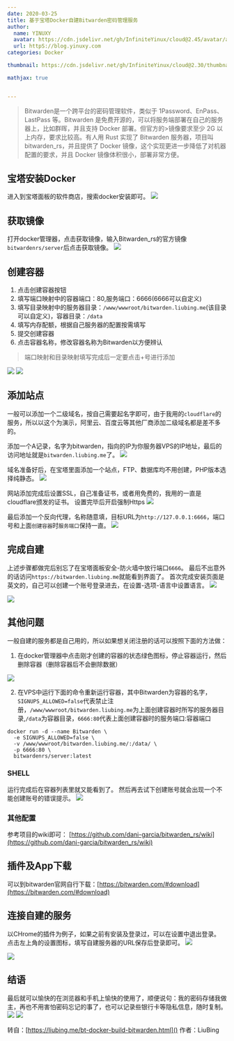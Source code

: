 ```yaml
---
date: 2020-03-25
title: 基于宝塔Docker自建Bitwarden密码管理服务
author: 
  name: YINUXY
  avatar: https://cdn.jsdelivr.net/gh/InfiniteYinux/cloud@2.45/avatar/avatar.png
  url: httpS://blog.yinuxy.com
categories: Docker

thumbnail: https://cdn.jsdelivr.net/gh/InfiniteYinux/cloud@2.30/thumbnail/docker.jpg

mathjax: true


---
```


> Bitwarden是一个跨平台的密码管理软件，类似于 1Password、EnPass、LastPass 等。Bitwarden 是免费开源的，可以将服务端部署在自己的服务器上，比如群晖，并且支持 Docker 部署。但官方的>镜像要求至少 2G 以上内存，要求比较高。有人用 Rust 实现了 Bitwarden 服务器，项目叫 bitwarden_rs，并且提供了 Docker 镜像，这个实现更进一步降低了对机器配置的要求，并且 Docker 镜像体积很小，部署非常方便。

<!-- more -->
## 宝塔安装Docker ##
进入到宝塔面板的软件商店，搜索docker安装即可。
<img src='https://cdn.jsdelivr.net/gh/InfiniteYinux/yinuxypic@1.01/image/Article/2020-4-2/01.png'>

## 获取镜像 ##
打开docker管理器，点击获取镜像，输入Bitwarden_rs的官方镜像`bitwardenrs/server`后点击获取镜像。
<img src='https://cdn.jsdelivr.net/gh/InfiniteYinux/yinuxypic@1.01/image/Article/2020-4-2/02.png'>

## 创建容器 ##
1. 点击创建容器按钮
2. 填写端口映射中的容器端口：80,服务端口：6666(6666可以自定义)
3. 填写目录映射中的服务器目录：`/www/wwwroot/bitwarden.liubing.me`(该目录可以自定义)，容器目录：`/data`
4. 填写内存配额，根据自己服务器的配置按需填写
5. 提交创建容器
6. 点击容器名称，修改容器名称为Bitwarden以方便辨认
> 端口映射和目录映射填写完成后一定要点击+号进行添加

<img src='https://cdn.jsdelivr.net/gh/InfiniteYinux/yinuxypic@1.01/image/Article/2020-4-2/03.png'>

<img src='https://cdn.jsdelivr.net/gh/InfiniteYinux/yinuxypic@1.01/image/Article/2020-4-2/04.png'>

## 添加站点 ##
一般可以添加一个二级域名，按自己需要起名字即可，由于我用的`cloudflare`的服务，所以以这个为演示，阿里云、百度云等其他厂商添加二级域名都是差不多的。

添加一个A记录，名字为bitwarden，指向的IP为你服务器VPS的IP地址，最后的访问地址就是`bitwarden.liubing.me`了。
<img src='https://cdn.jsdelivr.net/gh/InfiniteYinux/yinuxypic@1.01/image/Article/2020-4-2/05.png'>

域名准备好后，在宝塔里面添加一个站点，FTP、数据库均不用创建，PHP版本选择纯静态。
<img src='https://cdn.jsdelivr.net/gh/InfiniteYinux/yinuxypic@1.01/image/Article/2020-4-2/06.png'>

网站添加完成后设置SSL，自己准备证书，或者用免费的，我用的一直是cloudflare颁发的证书。
设置完毕后开启强制Https
<img src='https://cdn.jsdelivr.net/gh/InfiniteYinux/yinuxypic@1.01/image/Article/2020-4-2/07.png'>

最后添加一个反向代理，名称随意填，目标URL为`http://127.0.0.1:6666`，端口号和上面`创建容器`时`服务端口`保持一直。
<img src='https://cdn.jsdelivr.net/gh/InfiniteYinux/yinuxypic@1.01/image/Article/2020-4-2/08.png'>


## 完成自建 ##
上述步骤都做完后别忘了在宝塔面板安全-防火墙中放行端口`6666`。
最后不出意外的话访问`https://bitwarden.liubing.me`就能看到界面了。
首次完成安装页面是英文的，自己可以创建一个账号登录进去，在设置-选项-语言中设置语言。
<img src='https://cdn.jsdelivr.net/gh/InfiniteYinux/yinuxypic@1.01/image/Article/2020-4-2/09.png'>

<img src='https://cdn.jsdelivr.net/gh/InfiniteYinux/yinuxypic@1.01/image/Article/2020-4-2/10.png'>

## 其他问题 ##
一般自建的服务都是自己用的，所以如果想关闭注册的话可以按照下面的方法做：

1. 在docker管理器中点击刚才创建的容器的状态绿色图标，停止容器运行，然后删除容器（删除容器后不会删除数据）
<img src='https://cdn.jsdelivr.net/gh/InfiniteYinux/yinuxypic@1.01/image/Article/2020-4-2/11.png'>

2. 在VPS中运行下面的命令重新运行容器，其中Bitwarden为容器的名字，`SIGNUPS_ALLOWED=false`代表禁止注册，`/www/wwwroot/bitwarden.liubing.me`为上面创建容器时所写的服务器目录,`/data`为容器目录，`6666:80`代表上面创建容器时的服务端口:容器端口

```
docker run -d --name Bitwarden \
  -e SIGNUPS_ALLOWED=false \
  -v /www/wwwroot/bitwarden.liubing.me/:/data/ \
  -p 6666:80 \
  bitwardenrs/server:latest
```

### SHELL ###
运行完成后在容器列表里就又能看到了。
然后再去试下创建账号就会出现一个不能创建账号的错误提示。
<img src='https://cdn.jsdelivr.net/gh/InfiniteYinux/yinuxypic@1.01/image/Article/2020-4-2/12.png'>

### 其他配置 ###
参考项目的wiki即可：
[https://github.com/dani-garcia/bitwarden_rs/wiki](https://github.com/dani-garcia/bitwarden_rs/wiki)

## 插件及App下载 ##
可以到bitwarden官网自行下载：[https://bitwarden.com/#download](https://bitwarden.com/#download)

## 连接自建的服务 ##
以CHrome的插件为例子，如果之前有安装及登录过，可以在设置中退出登录。
点击左上角的设置图标，填写自建服务器的URL保存后登录即可。
<img src='https://cdn.jsdelivr.net/gh/InfiniteYinux/yinuxypic@1.01/image/Article/2020-4-2/13.png'>

<img src='https://cdn.jsdelivr.net/gh/InfiniteYinux/yinuxypic@1.01/image/Article/2020-4-2/14.png'>


## 结语 ##
最后就可以愉快的在浏览器和手机上愉快的使用了，顺便说句：我的密码存储我做主，再也不用害怕密码忘记的事了，也可以记录些银行卡等隐私信息，随时复制。
<img src='https://cdn.jsdelivr.net/gh/InfiniteYinux/yinuxypic@1.01/image/Article/2020-4-2/15.png'>
<img src='https://cdn.jsdelivr.net/gh/InfiniteYinux/yinuxypic@1.01/image/Article/2020-4-2/16.png'> 


转自：[https://liubing.me/bt-docker-build-bitwarden.html]() 作者：LiuBing





